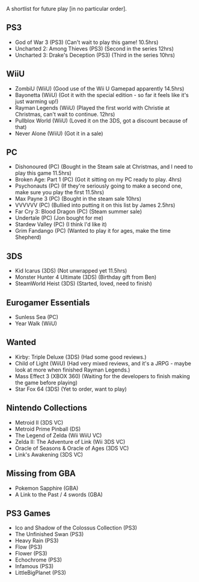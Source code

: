 A shortlist for future play [in no particular order].

PS3
---

- God of War 3 (PS3) (Can't wait to play this game! 10.5hrs)
- Uncharted 2: Among Thieves (PS3) (Second in the series 12hrs)
- Uncharted 3: Drake's Deception (PS3) (Third in the series 10hrs)

WiiU
----

- ZombiU (WiiU) (Good use of the Wii U Gamepad apparently 14.5hrs)
- Bayonetta (WiiU) (Got it with the special edition - so far it feels like it's just warming up!)
- Rayman Legends (WiiU) (Played the first world with Christie at Christmas, can't wait to continue. 12hrs)
- Pullblox World (WiiU) (Loved it on the 3DS, got a discount because of that)
- Never Alone (WiiU) (Got it in a sale)

PC
--

- Dishonoured (PC) (Bought in the Steam sale at Christmas, and I need to play this game 11.5hrs)
- Broken Age: Part 1 (PC) (Got it sitting on my PC ready to play. 4hrs)
- Psychonauts (PC) (If they're seriously going to make a second one, make sure you play the first 11.5hrs)
- Max Payne 3 (PC) (Bought in the steam sale 10hrs)
- VVVVVV (PC) (Bullied into putting it on this list by James 2.5hrs)
- Far Cry 3: Blood Dragon (PC) (Steam summer sale)
- Undertale (PC) (Jon bought for me)
- Stardew Valley (PC) (I think I'd like it)
- Grim Fandango (PC) (Wanted to play it for ages, make the time Shepherd)

3DS
---

- Kid Icarus (3DS) (Not unwrapped yet 11.5hrs)
- Monster Hunter 4 Ultimate (3DS) (Birthday gift from Ben)
- SteamWorld Heist (3DS) (Started, loved, need to finish)

Eurogamer Essentials
--------------------

- Sunless Sea (PC)
- Year Walk (WiiU)

Wanted
------

- Kirby: Triple Deluxe (3DS) (Had some good reviews.)
- Child of Light (WiiU) (Had very mixed reviews, and it's a JRPG - maybe look at more when finished Rayman Legends.)
- Mass Effect 3 (XBOX 360) (Waiting for the developers to finish making the game before playing)
- Star Fox 64 (3DS) (Yet to order, want to play)

Nintendo Collections
--------------------

- Metroid II (3DS VC)
- Metroid Prime Pinball (DS)
- The Legend of Zelda (Wii WiiU VC)
- Zelda II: The Adventure of Link (Wii 3DS VC)
- Oracle of Seasons & Oracle of Ages (3DS VC)
- Link's Awakening (3DS VC)

Missing from GBA
----------------

- Pokemon Sapphire (GBA)
- A Link to the Past / 4 swords (GBA)

PS3 Games
---------

- Ico and Shadow of the Colossus Collection (PS3)
- The Unfinished Swan (PS3)
- Heavy Rain (PS3)
- Flow (PS3)
- Flower (PS3)
- Echochrome (PS3)
- Infamous (PS3)
- LittleBigPlanet (PS3)